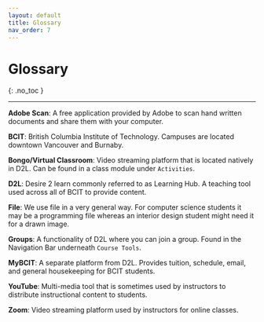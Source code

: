 ```yaml
---
layout: default
title: Glossary
nav_order: 7
---
```


# Glossary
{: .no_toc }

---

**Adobe Scan**: A free application provided by Adobe to scan hand written documents and share them with your computer.

**BCIT**: British Columbia Institute of Technology. Campuses are located downtown Vancouver and Burnaby.

**Bongo/Virtual Classroom**: Video streaming platform that is located natively in D2L. Can be found in a class module under `Activities`.

**D2L**: Desire 2 learn commonly referred to as Learning Hub. A teaching tool used across all of BCIT to provide content.

**File**: We use file in a very general way. For computer science students it may be a programming file whereas an interior design student might need it for a drawn image.

**Groups**: A functionality of D2L where you can join a group. Found in the Navigation Bar underneath `Course Tools`.

**MyBCIT**: A separate platform from D2L. Provides tuition, schedule, email, and general housekeeping for BCIT students.

**YouTube**: Multi-media tool that is sometimes used by instructors to distribute instructional content to students.

**Zoom**: Video streaming platform used by instructors for online classes.

